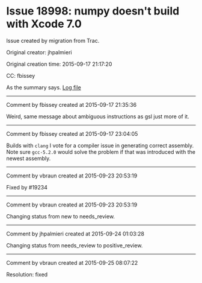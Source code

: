 # Issue 18998: numpy doesn't build with Xcode 7.0

Issue created by migration from Trac.

Original creator: jhpalmieri

Original creation time: 2015-09-17 21:17:20

CC:  fbissey

As the summary says. [Log file](http://www.math.washington.edu/~palmieri/Sage/numpy-1.8.1.p0.log)


---

Comment by fbissey created at 2015-09-17 21:35:36

Weird, same message about ambiguous instructions as gsl just more of it.


---

Comment by fbissey created at 2015-09-17 23:04:05

Builds with `clang` I vote for a compiler issue in generating correct assembly. Note sure `gcc-5.2.0` would solve the problem if that was introduced with the newest assembly.


---

Comment by vbraun created at 2015-09-23 20:53:19

Fixed by #19234


---

Comment by vbraun created at 2015-09-23 20:53:19

Changing status from new to needs_review.


---

Comment by jhpalmieri created at 2015-09-24 01:03:28

Changing status from needs_review to positive_review.


---

Comment by vbraun created at 2015-09-25 08:07:22

Resolution: fixed
